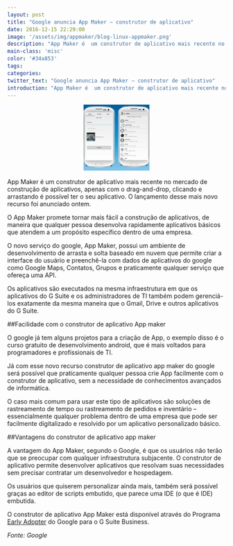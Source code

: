 ```yaml
---
layout: post
title: "Google anuncia App Maker – construtor de aplicativo"
date: 2016-12-15 22:29:00
image: '/assets/img/appmaker/blog-linux-appmaker.png'
description: "App Maker é  um construtor de aplicativo mais recente no mercado de construção de aplicativos, apenas com o drag-and-drop, clicando e arrastando é possível ter o seu aplicativo. O lançamento desse mais novo recurso foi anunciado ontem."
main-class: 'misc'
color: '#34a853'
tags:
categories:
twitter_text: "Google anuncia App Maker – construtor de aplicativo"
introduction: "App Maker é  um construtor de aplicativo mais recente no mercado de construção de aplicativos, apenas com o drag-and-drop, clicando e arrastando é possível ter o seu aplicativo. O lançamento desse mais novo recurso foi anunciado ontem."
---
```


<div style="text-align: center;">
	<img src="/assets/img/appmaker/blog-linux-appmaker.png" alt="Blog Linux" title="Blog Linux" width="30%" height="30%" />
</div>


App Maker é  um construtor de aplicativo mais recente no mercado de construção de aplicativos, apenas com o drag-and-drop, clicando e arrastando é possível ter o seu aplicativo. O lançamento desse mais novo recurso foi anunciado ontem.

O App Maker promete tornar mais fácil a construção de aplicativos, de maneira que qualquer pessoa desenvolva rapidamente aplicativos básicos que atendem a um propósito específico dentro de uma empresa.

O novo serviço do google, App Maker, possui um ambiente de desenvolvimento de arrasta e solta baseado em nuvem que permite criar a interface do usuário e preenchê-la com dados de aplicativos do google como Google Maps, Contatos, Grupos e praticamente qualquer serviço que ofereça uma API.

Os aplicativos são executados na mesma infraestrutura em que os aplicativos do G Suite e os administradores de TI também podem gerenciá-los exatamente da mesma maneira que o Gmail, Drive e outros aplicativos do G Suite.

##Facilidade com o construtor de aplicativo App maker

O google já tem alguns projetos para a criação de App, o exemplo disso é o curso gratuito de desenvolvimento android, que é mais voltados para programadores e profissionais de TI.

 

Já com esse novo recurso construtor de aplicativo app maker do google será possível que praticamente qualquer pessoa crie App facilmente com o construtor de aplicativo, sem a necessidade de conhecimentos avançados de informática.

 

O caso mais comum para usar este tipo de aplicativos são soluções de rastreamento de tempo ou rastreamento de pedidos e inventário – essencialmente qualquer problema dentro de uma empresa que pode ser facilmente digitalizado e resolvido por um aplicativo personalizado básico.

 
##Vantagens do construtor de aplicativo app maker

A vantagem do App Maker, segundo o Google, é que os usuários não terão que se preocupar com qualquer infraestrutura subjacente. O construtor de aplicativo permite desenvolver aplicativos que resolvam suas necessidades sem precisar contratar um desenvolvedor e hospedagem.

Os usuários que quiserem personalizar ainda mais, também será possível graças ao editor de scripts embutido, que parece uma IDE (o que é IDE) embutida.

O construtor de aplicativo App Maker está disponível através do Programa [Early Adopter](https://gsuite.google.com/campaigns/index__appmakereap.html) do Google para o G Suite Business.

*Fonte: Google*
